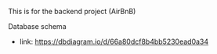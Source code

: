 This is for the backend project (AirBnB)

Database schema

* link: https://dbdiagram.io/d/66a80dcf8b4bb5230ead0a34